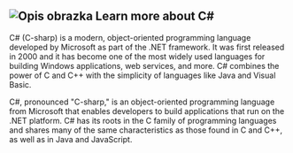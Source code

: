 ## ![Opis obrazka](https://www.tiobe.com/wp-content/themes/tiobe/tiobe-index/images/C_.png) Learn more about C#

C# (C-sharp) is a modern, object-oriented programming language developed by
Microsoft as part of the .NET framework. It was first released in 2000 and it
has become one of the most widely used languages for building Windows
applications, web services, and more. C# combines the power of C and C++ with
the simplicity of languages like Java and Visual Basic.

C#, pronounced "C-sharp," is an object-oriented programming language from
Microsoft that enables developers to build applications that run on the .NET
platform. C# has its roots in the C family of programming languages and shares
many of the same characteristics as those found in C and C++, as well as in Java
and JavaScript.

